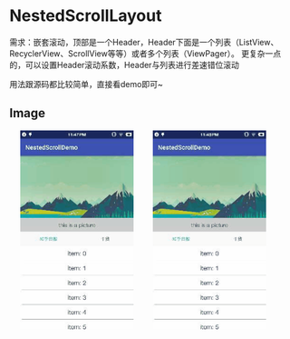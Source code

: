 # NestedScrollLayout
需求：嵌套滚动，顶部是一个Header，Header下面是一个列表（ListView、RecyclerView、ScrollView等等）或者多个列表（ViewPager）。
更复杂一点的，可以设置Header滚动系数，Header与列表进行差速错位滚动

用法跟源码都比较简单，直接看demo即可~

## Image

<div>
  <img src="gif/Gif_20180617_235358.gif" width = "200" height = "350" hspace = "15"/>
  <img src="gif/Gif_20180617_235435.gif" width = "200" height = "350" hspace = "15"/>
</div>

